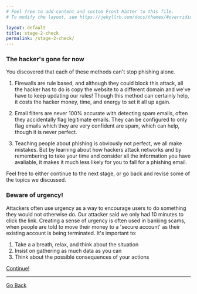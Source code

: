 ```yaml
---
# Feel free to add content and custom Front Matter to this file.
# To modify the layout, see https://jekyllrb.com/docs/themes/#overriding-theme-defaults

layout: default
title: stage-2-check
permalink: /stage-2-check/
---
```


### The hacker's gone for now

You discovered that each of these methods can't stop phishing alone. 

1. Firewalls are rule based, and although they could block this attack, all the hacker has to do is copy the website to a different domain and we've have to keep updating our rules! Though this method can certainly help, it costs the hacker money, time, and energy to set it all up again.

2. Email filters are never 100% accurate with detecting spam emails, often they accidentally flag legitimate emails. They can be configured to only flag emails which they are very confident are spam, which can help, though it is never perfect. 

3. Teaching people about phishing is obviously not perfect, we all make mistakes. But by learning about how hackers attack networks and by remembering to take your time and consider all the information you have avaliable, it makes it much less likely for you to fall for a phishing email.

Feel free to either continue to the next stage, or go back and revise some of the topics we discussed.

### Beware of urgency!

Attackers often use urgency as a way to encourage users to do something they would not otherwise do. Our attacker said we only had 10 minutes to click the link. Creating a sense of urgency is often used in banking scams, when people are told to move their money to a 'secure account' as their existing account is being terminated. It's important to:

1. Take a a breath, relax, and think about the situation
2. Insist on gathering as much data as you can
3. Think about the possible consequences of your actions

[Continue!](../../CITC/stage-2)

--- 

[Go Back](../../CITC/)